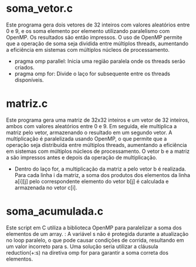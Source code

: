 

# soma_vetor.c

Este programa gera dois vetores de 32 inteiros com valores aleatórios entre 0 e 9, e os soma elemento por elemento utilizando paralelismo com OpenMP. 
Os resultados são então impressos. O uso de OpenMP permite que a operação de soma seja dividida entre múltiplos threads, 
aumentando a eficiência em sistemas com múltiplos núcleos de processamento.



- pragma omp parallel: Inicia uma região paralela onde os threads serão criados.
- pragma omp for: Divide o laço for subsequente entre os threads disponíveis.


# matriz.c

Este programa gera uma matriz de 32x32 inteiros e um vetor de 32 inteiros, ambos com valores aleatórios entre 0 e 9. 
Em seguida, ele multiplica a matriz pelo vetor, armazenando o resultado em um segundo vetor. A multiplicação é paralelizada usando OpenMP, 
o que permite que a operação seja distribuída entre múltiplos threads, aumentando a eficiência em sistemas com múltiplos núcleos de processamento. 
O vetor b e a matriz a são impressos antes e depois da operação de multiplicação.

- Dentro do laço for, a multiplicação da matriz a pelo vetor b é realizada. Para cada linha i da matriz, 
a soma dos produtos dos elementos da linha a[i][j] pelo correspondente elemento do vetor b[j] é calculada e armazenada no vetor c[i].

# soma_acumulada.c

Este script em C utiliza a biblioteca OpenMP para paralelizar a soma dos elementos de um array. 
: A variável s não é protegida durante a atualização no loop paralelo, o que pode causar condições de corrida, resultando em um valor incorreto para s. 
Uma solução seria utilizar a cláusula reduction(+:s) na diretiva omp for para garantir a soma correta dos elementos.
